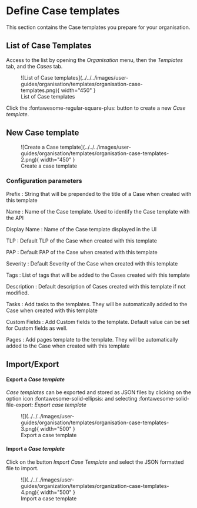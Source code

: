# Define Case templates

This section contains the Case templates you prepare for your organisation.

## List of Case Templates

Access to the list by opening the *Organisation* menu, then the *Templates* tab, and the *Cases* tab.


<figure markdown>
  ![List of Case templates](../../../images/user-guides/organisation/templates/organisation-case-templates.png){ width="450" }
  <figcaption>List of Case templates</figcaption>
</figure>

Click the :fontawesome-regular-square-plus: button to create a new *Case template*.


## New Case template


<figure markdown>
  ![Create a Case template](../../../images/user-guides/organisation/templates/organisation-case-templates-2.png){ width="450" }
  <figcaption>Create a case template</figcaption>
</figure>

### Configuration parameters

Prefix
  : String that will be prepended to the title of a Case when created with this template

Name
  : Name of the Case template. Used to identify the Case template with the API

Display Name
  : Name of the Case template displayed in the UI

TLP
  : Default TLP of the Case when created with this template

PAP
  : Default PAP of the Case when created with this template


Severity
  : Default Severity of the Case when created with this template

Tags
  : List of tags that will be added to the Cases created with this template

Description
  : Default description of Cases created with this template if not modified.

Tasks
  : Add tasks to the templates. They will be automatically added to the Case when created with this template

Custom Fields
  : Add Custom fields to the template. Default value can be set for Custom fields as well.

Pages
  : Add pages template to the template. They will be automatically added to the Case when created with this template

## Import/Export

#### Export a *Case template* 
*Case templates* can be exported and stored as JSON files by clicking on the option icon :fontawesome-solid-ellipsis: and selecting :fontawesome-solid-file-export: *Export case template*

<figure markdown>
![](../../../images/user-guides/organisation/templates/organisation-case-templates-3.png){ width="500" }
<figcaption>Export a case template</figcaption>
</figure>

#### Import a *Case template*
Click on the button *Import Case Template* and select the JSON formatted file to import.

<figure markdown>
![](../../../images/user-guides/organization/templates/organization-case-templates-4.png){ width="500" }
<figcaption>Import a case template</figcaption>
</figure>